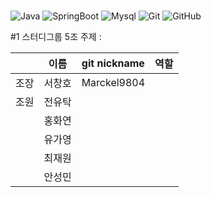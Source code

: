 #

![Java](https://img.shields.io/badge/java-007396?style=for-the-badge&logo=OpenJDK&logoColor=white)
![SpringBoot](https://img.shields.io/badge/springboot-6DB33F?style=for-the-badge&logo=springboot&logoColor=white)
![Mysql](https://img.shields.io/badge/mysql-4479A1?style=for-the-badge&logo=mysql&logoColor=white)
![Git](https://img.shields.io/badge/git-%23F05033.svg?style=for-the-badge&logo=git&logoColor=white)
![GitHub](https://img.shields.io/badge/github-%23121011.svg?style=for-the-badge&logo=github&logoColor=white)
 
#1 스터디그룹 5조
주제 : 

|      | 이름 | git nickname | 역할 |
|------|------|-------------|------|
| 조장 | 서창호 | Marckel9804 |        |
| 조원 | 전유탁 |             |         |
|      | 홍화연 |             |         |
|      | 유가영 |             |         |
|      | 최재원 |             |         |
|      | 안성민 |             |         |
       
